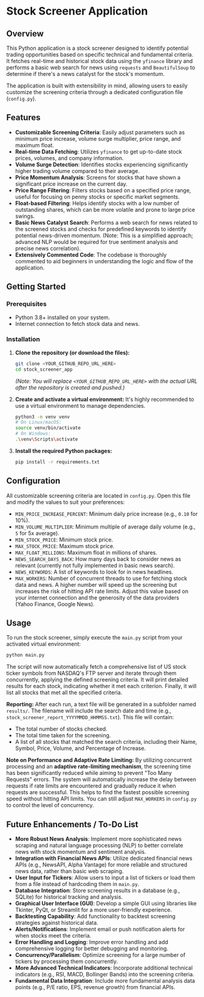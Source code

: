 # Stock Screener Application

## Overview
This Python application is a stock screener designed to identify potential trading opportunities based on specific technical and fundamental criteria. It fetches real-time and historical stock data using the `yfinance` library and performs a basic web search for news using `requests` and `BeautifulSoup` to determine if there's a news catalyst for the stock's momentum.

The application is built with extensibility in mind, allowing users to easily customize the screening criteria through a dedicated configuration file (`config.py`).

## Features
- **Customizable Screening Criteria**: Easily adjust parameters such as minimum price increase, volume surge multiplier, price range, and maximum float.
- **Real-time Data Fetching**: Utilizes `yfinance` to get up-to-date stock prices, volumes, and company information.
- **Volume Surge Detection**: Identifies stocks experiencing significantly higher trading volume compared to their average.
- **Price Momentum Analysis**: Screens for stocks that have shown a significant price increase on the current day.
- **Price Range Filtering**: Filters stocks based on a specified price range, useful for focusing on penny stocks or specific market segments.
- **Float-based Filtering**: Helps identify stocks with a low number of outstanding shares, which can be more volatile and prone to large price swings.
- **Basic News Catalyst Search**: Performs a web search for news related to the screened stocks and checks for predefined keywords to identify potential news-driven momentum. (Note: This is a simplified approach; advanced NLP would be required for true sentiment analysis and precise news correlation).
- **Extensively Commented Code**: The codebase is thoroughly commented to aid beginners in understanding the logic and flow of the application.

## Getting Started

### Prerequisites
- Python 3.8+ installed on your system.
- Internet connection to fetch stock data and news.

### Installation
1.  **Clone the repository (or download the files):**
    ```bash
    git clone <YOUR_GITHUB_REPO_URL_HERE>
    cd stock_screener_app
    ```
    *(Note: You will replace `<YOUR_GITHUB_REPO_URL_HERE>` with the actual URL after the repository is created and pushed.)*

2.  **Create and activate a virtual environment:**
    It's highly recommended to use a virtual environment to manage dependencies.
    ```bash
    python3 -m venv venv
    # On Linux/macOS:
    source venv/bin/activate
    # On Windows:
    .\venv\Scripts\activate
    ```

3.  **Install the required Python packages:**
    ```bash
    pip install -r requirements.txt
    ```

## Configuration
All customizable screening criteria are located in `config.py`. Open this file and modify the values to suit your preferences:

- `MIN_PRICE_INCREASE_PERCENT`: Minimum daily price increase (e.g., `0.10` for 10%).
- `MIN_VOLUME_MULTIPLIER`: Minimum multiple of average daily volume (e.g., `5` for 5x average).
- `MIN_STOCK_PRICE`: Minimum stock price.
- `MAX_STOCK_PRICE`: Maximum stock price.
- `MAX_FLOAT_MILLIONS`: Maximum float in millions of shares.
- `NEWS_SEARCH_DAYS_BACK`: How many days back to consider news as relevant (currently not fully implemented in basic news search).
- `NEWS_KEYWORDS`: A list of keywords to look for in news headlines.
- `MAX_WORKERS`: Number of concurrent threads to use for fetching stock data and news. A higher number will speed up the screening but increases the risk of hitting API rate limits. Adjust this value based on your internet connection and the generosity of the data providers (Yahoo Finance, Google News).

## Usage

To run the stock screener, simply execute the `main.py` script from your activated virtual environment:

```bash
python main.py
```

The script will now automatically fetch a comprehensive list of US stock ticker symbols from NASDAQ's FTP server and iterate through them concurrently, applying the defined screening criteria. It will print detailed results for each stock, indicating whether it met each criterion. Finally, it will list all stocks that met all the specified criteria.

**Reporting:** After each run, a text file will be generated in a subfolder named `results/`. The filename will include the search date and time (e.g., `stock_screener_report_YYYYMMDD_HHMMSS.txt`). This file will contain:
- The total number of stocks checked.
- The total time taken for the screening.
- A list of all stocks that matched the search criteria, including their Name, Symbol, Price, Volume, and Percentage of Increase.

**Note on Performance and Adaptive Rate Limiting:**
By utilizing concurrent processing and an **adaptive rate-limiting mechanism**, the screening time has been significantly reduced while aiming to prevent "Too Many Requests" errors. The system will automatically increase the delay between requests if rate limits are encountered and gradually reduce it when requests are successful. This helps to find the fastest possible screening speed without hitting API limits. You can still adjust `MAX_WORKERS` in `config.py` to control the level of concurrency.

## Future Enhancements / To-Do List

- **More Robust News Analysis**: Implement more sophisticated news scraping and natural language processing (NLP) to better correlate news with stock momentum and sentiment analysis.
- **Integration with Financial News APIs**: Utilize dedicated financial news APIs (e.g., NewsAPI, Alpha Vantage) for more reliable and structured news data, rather than basic web scraping.
- **User Input for Tickers**: Allow users to input a list of tickers or load them from a file instead of hardcoding them in `main.py`.
- **Database Integration**: Store screening results in a database (e.g., SQLite) for historical tracking and analysis.
- **Graphical User Interface (GUI)**: Develop a simple GUI using libraries like Tkinter, PyQt, or Streamlit for a more user-friendly experience.
- **Backtesting Capability**: Add functionality to backtest screening strategies against historical data.
- **Alerts/Notifications**: Implement email or push notification alerts for when stocks meet the criteria.
- **Error Handling and Logging**: Improve error handling and add comprehensive logging for better debugging and monitoring.
- **Concurrency/Parallelism**: Optimize screening for a large number of tickers by processing them concurrently.
- **More Advanced Technical Indicators**: Incorporate additional technical indicators (e.g., RSI, MACD, Bollinger Bands) into the screening criteria.
- **Fundamental Data Integration**: Include more fundamental analysis data points (e.g., P/E ratio, EPS, revenue growth) from financial APIs.
